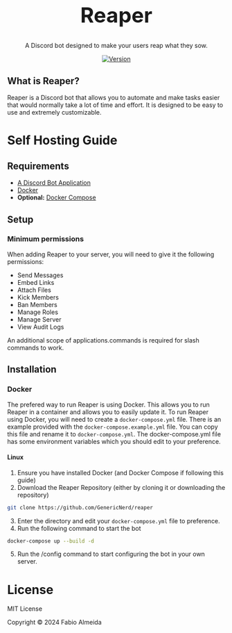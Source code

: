 <h1 align="center" style="font-size: 48px;">Reaper</h1>
<div align="center">
A Discord bot designed to make your users reap what they sow.
</div>
<div align="center">

[![Version](https://img.shields.io/badge/version-1.1.1-purple)](https://img.shields.io/badge/version-1.1.1-purple)
</div>

## What is Reaper?
Reaper is a Discord bot that allows you to automate and make tasks easier that would normally take a lot of time and effort. It is designed to be easy to use and extremely customizable.

# Self Hosting Guide
## Requirements
- [A Discord Bot Application](https://discord.com/developers/applications)
- [Docker](https://www.docker.com/)
- **Optional:** [Docker Compose](https://docs.docker.com/compose/)

## Setup
### Minimum permissions
When adding Reaper to your server, you will need to give it the following permissions:
- Send Messages
- Embed Links
- Attach Files
- Kick Members
- Ban Members
- Manage Roles
- Manage Server
- View Audit Logs

An additional scope of applications.commands is required for slash commands to work.

## Installation
### Docker
The prefered way to run Reaper is using Docker. This allows you to run Reaper in a container and allows you to easily update it. To run Reaper using Docker, you will need to create a `docker-compose.yml` file.
There is an example provided with the `docker-compose.example.yml` file. You can copy this file and rename it to `docker-compose.yml`. The docker-compose.yml file has some environment variables which you should edit to your preference.
#### Linux
1. Ensure you have installed Docker (and Docker Compose if following this guide)
2. Download the Reaper Repository (either by cloning it or downloading the repository)
```bash
git clone https://github.com/GenericNerd/reaper
```
3. Enter the directory and edit your `docker-compose.yml` file to preference.
4. Run the following command to start the bot
```bash
docker-compose up --build -d
```
5. Run the /config command to start configuring the bot in your own server.

# License
MIT License

Copyright © 2024 Fabio Almeida

